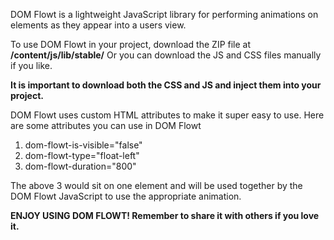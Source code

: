 DOM Flowt is a lightweight JavaScript library for performing animations on elements as they appear into a users view.

To use DOM Flowt in your project, download the ZIP file at **/content/js/lib/stable/**
Or you can download the JS and CSS files manually if you like.

**It is important to download both the CSS and JS and inject them into your project.**

DOM Flowt uses custom HTML attributes to make it super easy to use.
Here are some attributes you can use in DOM Flowt

1. dom-flowt-is-visible="false" 
2. dom-flowt-type="float-left"
3. dom-flowt-duration="800"

The above 3 would sit on one element and will be used together by the DOM Flowt JavaScript to use the appropriate animation.

**ENJOY USING DOM FLOWT! Remember to share it with others if you love it.**
